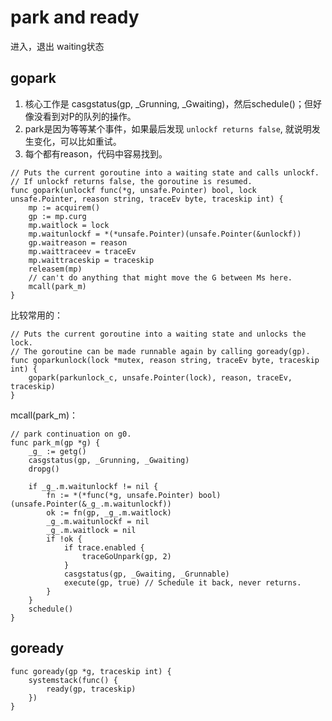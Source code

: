 
# park and ready

进入，退出 waiting状态


## gopark

1. 核心工作是 casgstatus(gp, _Grunning, _Gwaiting)，然后schedule()；但好像没看到对P的队列的操作。
2. park是因为等等某个事件，如果最后发现 `unlockf returns false`, 就说明发生变化，可以比如重试。
3. 每个都有reason，代码中容易找到。


```
// Puts the current goroutine into a waiting state and calls unlockf.
// If unlockf returns false, the goroutine is resumed.
func gopark(unlockf func(*g, unsafe.Pointer) bool, lock unsafe.Pointer, reason string, traceEv byte, traceskip int) {
	mp := acquirem()
	gp := mp.curg
	mp.waitlock = lock
	mp.waitunlockf = *(*unsafe.Pointer)(unsafe.Pointer(&unlockf))
	gp.waitreason = reason
	mp.waittraceev = traceEv
	mp.waittraceskip = traceskip
	releasem(mp)
	// can't do anything that might move the G between Ms here.
	mcall(park_m)
}
```

比较常用的：

```
// Puts the current goroutine into a waiting state and unlocks the lock.
// The goroutine can be made runnable again by calling goready(gp).
func goparkunlock(lock *mutex, reason string, traceEv byte, traceskip int) {
	gopark(parkunlock_c, unsafe.Pointer(lock), reason, traceEv, traceskip)
}
```

mcall(park_m)：

```
// park continuation on g0.
func park_m(gp *g) {
	_g_ := getg()
	casgstatus(gp, _Grunning, _Gwaiting)
	dropg()

	if _g_.m.waitunlockf != nil {
		fn := *(*func(*g, unsafe.Pointer) bool)(unsafe.Pointer(&_g_.m.waitunlockf))
		ok := fn(gp, _g_.m.waitlock)
		_g_.m.waitunlockf = nil
		_g_.m.waitlock = nil
		if !ok {
			if trace.enabled {
				traceGoUnpark(gp, 2)
			}
			casgstatus(gp, _Gwaiting, _Grunnable)
			execute(gp, true) // Schedule it back, never returns.
		}
	}
	schedule()
}
```

## goready

```
func goready(gp *g, traceskip int) {
	systemstack(func() {
		ready(gp, traceskip)
	})
}
```